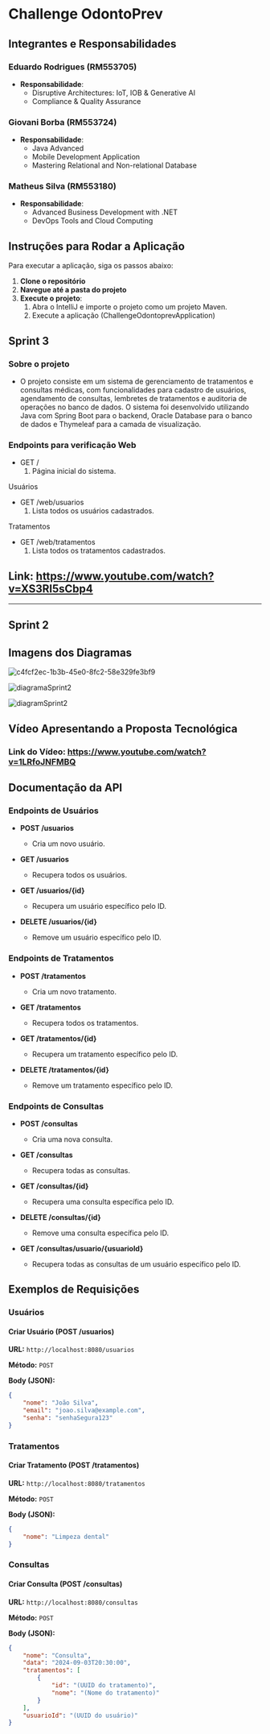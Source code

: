# Challenge OdontoPrev

## Integrantes e Responsabilidades

### Eduardo Rodrigues (RM553705)
- **Responsabilidade**:
  - Disruptive Architectures: IoT, IOB & Generative AI
  - Compliance & Quality Assurance

### Giovani Borba (RM553724)
- **Responsabilidade**:
  - Java Advanced
  - Mobile Development Application
  - Mastering Relational and Non-relational Database

### Matheus Silva (RM553180)
- **Responsabilidade**:
  - Advanced Business Development with .NET
  - DevOps Tools and Cloud Computing


## Instruções para Rodar a Aplicação

Para executar a aplicação, siga os passos abaixo:

1. **Clone o repositório**
2. **Navegue até a pasta do projeto**
3. **Execute o projeto**: 
   1. Abra o IntelliJ e importe o projeto como um projeto Maven.
   2. Execute a aplicação (ChallengeOdontoprevApplication)


## Sprint 3
### Sobre o projeto
- O projeto consiste em um sistema de gerenciamento de tratamentos e consultas médicas, com funcionalidades para cadastro de usuários, agendamento de consultas, lembretes de tratamentos e auditoria de operações no banco de dados. O sistema foi desenvolvido utilizando Java com Spring Boot para o backend, Oracle Database para o banco de dados e Thymeleaf para a camada de visualização.

### Endpoints para verificação Web
- GET /
  1. Página inicial do sistema.

Usuários
- GET /web/usuarios
  1. Lista todos os usuários cadastrados.

Tratamentos
- GET /web/tratamentos
  1. Lista todos os tratamentos cadastrados.

## Link: https://www.youtube.com/watch?v=XS3RI5sCbp4



---


## Sprint 2

## Imagens dos Diagramas

![c4fcf2ec-1b3b-45e0-8fc2-58e329fe3bf9](https://github.com/user-attachments/assets/519b0b79-3c3a-4a8d-a9b7-f822d84266aa)

![diagramaSprint2](https://github.com/user-attachments/assets/38935dda-6087-4e4d-a555-2ae2df88e41b)


![diagramSprint2](https://github.com/user-attachments/assets/b5247b41-70de-4fad-97ff-ac445616317d)


## Vídeo Apresentando a Proposta Tecnológica

### Link do Vídeo: https://www.youtube.com/watch?v=1LRfoJNFMBQ

## Documentação da API

### Endpoints de Usuários

- **POST /usuarios**
    - Cria um novo usuário.

- **GET /usuarios**
    - Recupera todos os usuários.

- **GET /usuarios/{id}**
    - Recupera um usuário específico pelo ID.

- **DELETE /usuarios/{id}**
    - Remove um usuário específico pelo ID.

### Endpoints de Tratamentos

- **POST /tratamentos**
    - Cria um novo tratamento.

- **GET /tratamentos**
    - Recupera todos os tratamentos.

- **GET /tratamentos/{id}**
    - Recupera um tratamento específico pelo ID.

- **DELETE /tratamentos/{id}**
    - Remove um tratamento específico pelo ID.

### Endpoints de Consultas

- **POST /consultas**
    - Cria uma nova consulta.

- **GET /consultas**
    - Recupera todas as consultas.

- **GET /consultas/{id}**
    - Recupera uma consulta específica pelo ID.

- **DELETE /consultas/{id}**
    - Remove uma consulta específica pelo ID.

- **GET /consultas/usuario/{usuarioId}**
    - Recupera todas as consultas de um usuário específico pelo ID.


## Exemplos de Requisições

### Usuários

#### Criar Usuário (POST /usuarios)

**URL:** `http://localhost:8080/usuarios`

**Método:** `POST`

**Body (JSON):**
```json
{
    "nome": "João Silva",
    "email": "joao.silva@example.com",
    "senha": "senhaSegura123"
}
```

### Tratamentos

#### Criar Tratamento (POST /tratamentos)

**URL:** `http://localhost:8080/tratamentos`

**Método:** `POST`

**Body (JSON):**
```json
{
    "nome": "Limpeza dental"
}
```

### Consultas

#### Criar Consulta (POST /consultas)

**URL:** `http://localhost:8080/consultas`

**Método:** `POST`

**Body (JSON):**
```json
{
    "nome": "Consulta",
    "data": "2024-09-03T20:30:00", 
    "tratamentos": [
        {
            "id": "(UUID do tratamento)",
            "nome": "(Nome do tratamento)"
        }
    ],
    "usuarioId": "(UUID do usuário)" 
}
```

